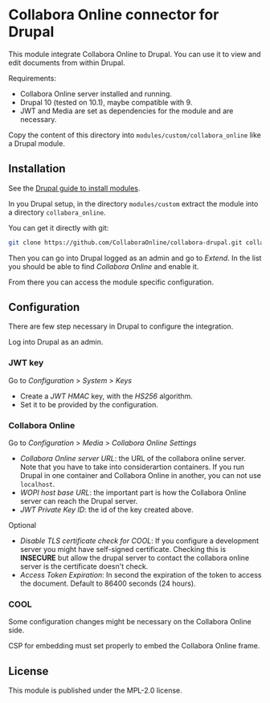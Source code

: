 Collabora Online connector for Drupal
=====================================

This module integrate Collabora Online to Drupal. You can use it to
view and edit documents from within Drupal.

Requirements:

- Collabora Online server installed and running.
- Drupal 10 (tested on 10.1), maybe compatible with 9.
- JWT and Media are set as dependencies for the module and are
  necessary.

Copy the content of this directory into
`modules/custom/collabora_online` like a Drupal module.

Installation
------------

See the [Drupal guide to install
modules](https://www.drupal.org/docs/extending-drupal/installing-modules).

In you Drupal setup, in the directory `modules/custom` extract the
module into a directory `collabora_online`.

You can get it directly with git:

```sh
git clone https://github.com/CollaboraOnline/collabora-drupal.git collabora_online
```

Then you can go into Drupal logged as an admin and go to _Extend_. In
the list you should be able to find _Collabora Online_ and enable it.

From there you can access the module specific configuration.

Configuration
-------------

There are few step necessary in Drupal to configure the integration.

Log into Drupal as an admin.

### JWT key

Go to _Configuration_ > _System_ > _Keys_

- Create a _JWT HMAC_ key, with the _HS256_ algorithm.
- Set it to be provided by the configuration.

### Collabora Online

Go to _Configuration_ > _Media_ > _Collabora Online Settings_

- _Collabora Online server URL_: the URL of the collabora online
  server. Note that you have to take into considerartion containers. If
  you run Drupal in one container and Collabora Online in another, you
  can not use `localhost`.
- _WOPI host base URL_: the important part is how the Collabora Online
  server can reach the Drupal server.
- _JWT Private Key ID_: the id of the key created above.

Optional

- _Disable TLS certificate check for COOL_: If you configure a
  development server you might have self-signed certificate. Checking
  this is **INSECURE** but allow the drupal server to contact the
  collabora online server is the certificate doesn't check.
- _Access Token Expiration_: In second the expiration of the token to
  access the document. Default to 86400 seconds (24 hours).

### COOL

Some configuration changes might be necessary on the Collabora Online
side.

CSP for embedding must set properly to embed the Collabora Online
frame.

License
-------

This module is published under the MPL-2.0 license.
